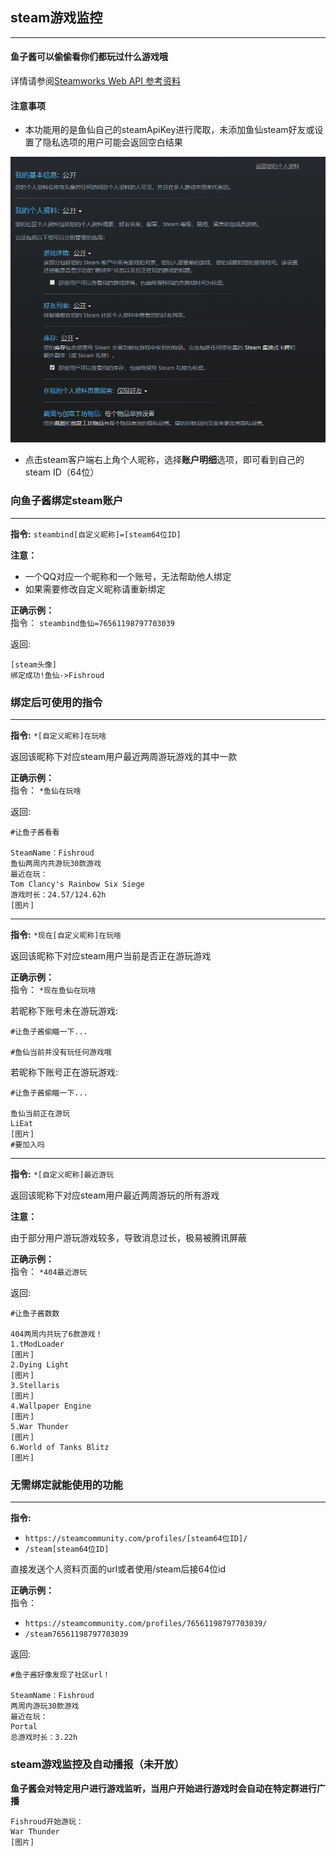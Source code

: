 ## steam游戏监控
***
#### 鱼子酱可以偷偷看你们都玩过什么游戏哦

详情请参阅[Steamworks Web API 参考资料](https://partner.steamgames.com/doc/webapi)

#### 注意事项
* 本功能用的是鱼仙自己的steamApiKey进行爬取，未添加鱼仙steam好友或设置了隐私选项的用户可能会返回空白结果

![隐私设置参考](image/steam.png)

* 点击steam客户端右上角个人昵称，选择**账户明细**选项，即可看到自己的steam ID（64位）



### 向鱼子酱绑定steam账户

***


**指令:** `steambind[自定义昵称]=[steam64位ID]`

**注意：**

* 一个QQ对应一个昵称和一个账号，无法帮助他人绑定
* 如果需要修改自定义昵称请重新绑定

**正确示例：**  
指令： `steambind鱼仙=76561198797703039`

返回:
```
[steam头像]
绑定成功!鱼仙->Fishroud
```
  
 
  
### 绑定后可使用的指令

***

**指令:** `*[自定义昵称]在玩啥`

返回该昵称下对应steam用户最近两周游玩游戏的其中一款

**正确示例：**  
指令： `*鱼仙在玩啥`

返回:
```
#让鱼子酱看看

SteamName：Fishroud
鱼仙两周内共游玩30款游戏
最近在玩：
Tom Clancy's Rainbow Six Siege
游戏时长：24.57/124.62h
[图片]
```
***
**指令:** `*现在[自定义昵称]在玩啥`

返回该昵称下对应steam用户当前是否正在游玩游戏

**正确示例：**  
指令： `*现在鱼仙在玩啥`

若昵称下账号未在游玩游戏:
```
#让鱼子酱偷瞄一下...

#鱼仙当前并没有玩任何游戏哦
```

若昵称下账号正在游玩游戏:
```
#让鱼子酱偷瞄一下...

鱼仙当前正在游玩
LiEat
[图片]
#要加入吗
```

***
**指令:** `*[自定义昵称]最近游玩`

返回该昵称下对应steam用户最近两周游玩的所有游戏

**注意：**

由于部分用户游玩游戏较多，导致消息过长，极易被腾讯屏蔽

**正确示例：**  
指令： `*404最近游玩`

返回:
```
#让鱼子酱数数

404两周内共玩了6款游戏！
1.tModLoader
[图片]
2.Dying Light
[图片]
3.Stellaris
[图片]
4.Wallpaper Engine
[图片]
5.War Thunder
[图片]
6.World of Tanks Blitz
[图片]
```

### 无需绑定就能使用的功能

***

**指令:**
* `https://steamcommunity.com/profiles/[steam64位ID]/`
* `/steam[steam64位ID]`

直接发送个人资料页面的url或者使用/steam后接64位id

**正确示例：**  
指令：
* `https://steamcommunity.com/profiles/76561198797703039/`
* `/steam76561198797703039`

返回:
```
#鱼子酱好像发现了社区url！

SteamName：Fishroud
两周内游玩30款游戏
最近在玩：
Portal
总游戏时长：3.22h
```


### steam游戏监控及自动播报（未开放）

**鱼子酱会对特定用户进行游戏监听，当用户开始进行游戏时会自动在特定群进行广播**
```
Fishroud开始游玩：
War Thunder
[图片]
```





